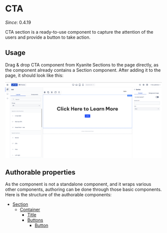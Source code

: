 # CTA

_Since_: 0.4.19

CTA section is a ready-to-use component to capture the attention of the users and provide
a button to take action.

## Usage

Drag & drop CTA component from Kyanite Sections to the page directly, as the component already
contains a Section component.
After adding it to the page, it should look like this:
<p align="center" width="100%">
    <img class="image--with-border" src="_images/initial-cta.png" alt="Initial CTA">
</p>

## Authorable properties

As the component is not a standalone component, and it wraps various other components, authoring
can be done through those basic components. Here is the structure of the authorable components:

- <a href="../../../components/section">Section</a>
    - <a href="../../../components/container">Container</a>
        - <a href="../../../components/title">Title</a>
        - <a href="../../../components/buttons">Buttons</a>
            - <a href="../../../components/button">Button</a>